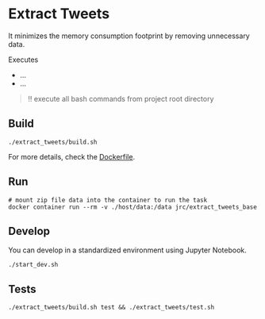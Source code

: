 # Extract Tweets

It minimizes the memory consumption footprint by removing unnecessary data.

Executes
* ...
* ...

> :bangbang: execute all bash commands from project root directory

## Build

```shell
./extract_tweets/build.sh
```

For more details, check the [Dockerfile](Dockerfile).

## Run

```shell
# mount zip file data into the container to run the task
docker container run --rm -v ./host/data:/data jrc/extract_tweets_base
```

## Develop

You can develop in a standardized environment using Jupyter Notebook.

```shell
./start_dev.sh
```

## Tests

```shell
./extract_tweets/build.sh test && ./extract_tweets/test.sh
```
